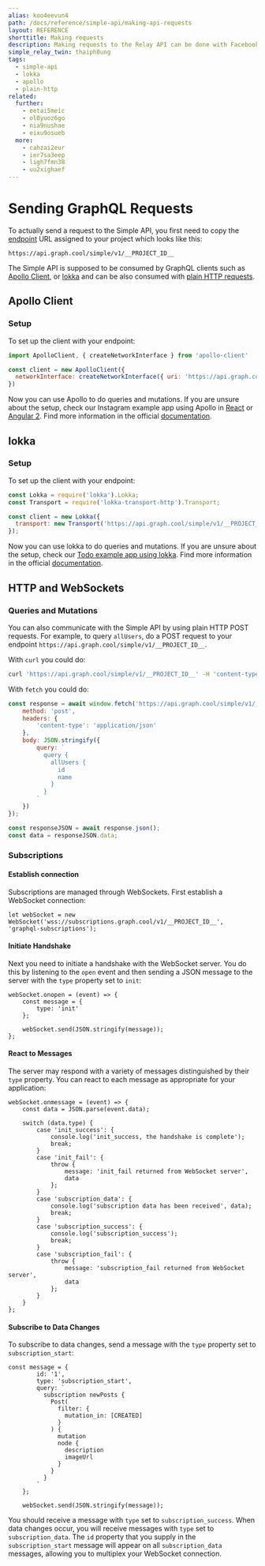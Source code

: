 ```yaml
---
alias: koo4eevun4
path: /docs/reference/simple-api/making-api-requests
layout: REFERENCE
shorttitle: Making requests
description: Making requests to the Relay API can be done with Facebook's GraphQL client Relay or any other GraphQL client such as Apollo, Lokka or plain http.
simple_relay_twin: thaiph8ung
tags:
  - simple-api
  - lokka
  - apollo
  - plain-http
related:
  further:
    - eetai5meic
    - ol0yuoz6go
    - nia9nushae
    - eixu9osueb
  more:
    - cahzai2eur
    - ier7sa3eep
    - ligh7fmn38
    - uu2xighaef
---
```


# Sending GraphQL Requests

To actually send a request to the Simple API, you first need to copy the [endpoint](!alias-yahph3foch#project-endpoints) URL assigned to your project which looks like this:

`https://api.graph.cool/simple/v1/__PROJECT_ID__`


The Simple API is supposed to be consumed by GraphQL clients such as [Apollo Client](#apollo-client), or [lokka](#lokka) and can be also consumed with [plain HTTP requests](#curl).

## Apollo Client

### Setup

To set up the client with your endpoint:

```javascript
import ApolloClient, { createNetworkInterface } from 'apollo-client'

const client = new ApolloClient({
  networkInterface: createNetworkInterface({ uri: 'https://api.graph.cool/simple/v1/__PROJECT_ID__' }),
})
```

Now you can use Apollo to do queries and mutations. If you are unsure about the setup, check our Instagram example app using Apollo in [React](https://github.com/graphcool-examples/react-graphql/tree/master/quickstart-with-apollo) or [Angular 2](https://github.com/graphcool-examples/angular-graphql/tree/master/quickstart-with-apollo). Find more information in the official [documentation](http://dev.apollodata.com/).

## lokka

### Setup

To set up the client with your endpoint:

```javascript
const Lokka = require('lokka').Lokka;
const Transport = require('lokka-transport-http').Transport;

const client = new Lokka({
  transport: new Transport('https://api.graph.cool/simple/v1/__PROJECT_ID__')
});
```

Now you can use lokka to do queries and mutations. If you are unsure about the setup, check our [Todo example app using lokka](https://github.com/graphcool-examples/react-graphql/tree/master/quickstart-with-lokka-and-mobx). Find more information in the official [documentation](https://github.com/kadirahq/lokka/blob/master/README.md).

## HTTP and WebSockets

### Queries and Mutations

You can also communicate with the Simple API by using plain HTTP POST requests. For example, to query `allUsers`, do a POST request to your endpoint `https://api.graph.cool/simple/v1/__PROJECT_ID__`.

With `curl` you could do:

```bash
curl 'https://api.graph.cool/simple/v1/__PROJECT_ID__' -H 'content-type: application/json' --data-binary '{"query":"query {allUsers {id name}}"}' --compressed
```

With `fetch` you could do:

```javascript
const response = await window.fetch('https://api.graph.cool/simple/v1/__PROJECT_ID__', {
    method: 'post',
    headers: {
        'content-type': 'application/json'
    },
    body: JSON.stringify({
        query: `
          query {
            allUsers {
              id
              name
            }
          }
        `
    })
});

const responseJSON = await response.json();
const data = responseJSON.data;
```

### Subscriptions

#### Establish connection

Subscriptions are managed through WebSockets. First establish a WebSocket connection:

```
let webSocket = new WebSocket('wss://subscriptions.graph.cool/v1/__PROJECT_ID__', 'graphql-subscriptions');
```
#### Initiate Handshake

Next you need to initiate a handshake with the WebSocket server. You do this by listening to the `open` event and then sending a JSON message to the server with the `type` property set to `init`:
```
webSocket.onopen = (event) => {
    const message = {
        type: 'init'
    };

    webSocket.send(JSON.stringify(message));
};
```

#### React to Messages

The server may respond with a variety of messages distinguished by their `type` property. You can react to each message as appropriate for your application:

```
webSocket.onmessage = (event) => {
    const data = JSON.parse(event.data);

    switch (data.type) {
        case 'init_success': {
            console.log('init_success, the handshake is complete');
            break;
        }
        case 'init_fail': {
            throw {
                message: 'init_fail returned from WebSocket server',
                data
            };
        }
        case 'subscription_data': {
            console.log('subscription data has been received', data);
            break;
        }
        case 'subscription_success': {
            console.log('subscription_success');
            break;
        }
        case 'subscription_fail': {
            throw {
                message: 'subscription_fail returned from WebSocket server',
                data
            };
        }
    }
};
```

#### Subscribe to Data Changes

To subscribe to data changes, send a message with the `type` property set to `subscription_start`:

```
const message = {
        id: '1',
        type: 'subscription_start',
        query: `
          subscription newPosts {
            Post(
              filter: {
                mutation_in: [CREATED]
              }
            ) {
              mutation
              node {
                description
                imageUrl
              }
            }
          }
        `
    };

    webSocket.send(JSON.stringify(message));
```

You should receive a message with `type` set to `subscription_success`. When data changes occur, you will receive messages with `type` set to `subscription_data`. The `id` property that you supply in the `subscription_start` message will appear on all `subscription_data` messages, allowing you to multiplex your WebSocket connection.
